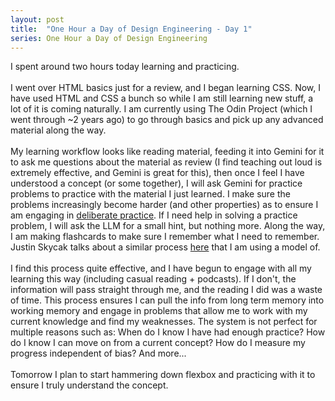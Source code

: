 ```yaml
---
layout: post
title:  "One Hour a Day of Design Engineering - Day 1"
series: One Hour a Day of Design Engineering
---
```


I spent around two hours today learning and practicing.
<br><br>
I went over HTML basics just for a review, and I began learning CSS. Now, I have used HTML and CSS a bunch so while I am still learning new stuff, a lot of it is coming naturally. I am currently using The Odin Project (which I went through ~2 years ago) to go through basics and pick up any advanced material along the way.
<br><br>
My learning workflow looks like reading material, feeding it into Gemini for it to ask me questions about the material as review (I find teaching out loud is extremely effective, and Gemini is great for this), then once I feel I have understood a concept (or some together), I will ask Gemini for practice problems to practice with the material I just learned. I make sure the problems increasingly become harder (and other properties) as to ensure I am engaging in <a href="https://www.justinmath.com/deliberate-practice-the-most-effective-form-of-active-learning/deliberate practice." target="_blank"> deliberate practice</a>. If I need help in solving a practice problem, I will ask the LLM for a small hint, but nothing more. Along the way, I am making flashcards to make sure I remember what I need to remember. Justin Skycak talks about a similar process <a href="https://youtu.be/GOqaK5cIUrk?si=wiBftqvsMkYJlUFe" target="_blank">here</a> that I am using a model of. 
<br><br>
I find this process quite effective, and I have begun to engage with all my learning this way (including casual reading + podcasts). If I don't, the information will pass straight through me, and the reading I did was a waste of time. This process ensures I can pull the info from long term memory into working memory and engage in problems that allow me to work with my current knowledge and find my weaknesses. The system is not perfect for multiple reasons such as: When do I know I have had enough practice? How do I know I can move on from a current concept? How do I measure my progress independent of bias? And more...
<br><br>
Tomorrow I plan to start hammering down flexbox and practicing with it to ensure I truly understand the concept. 
